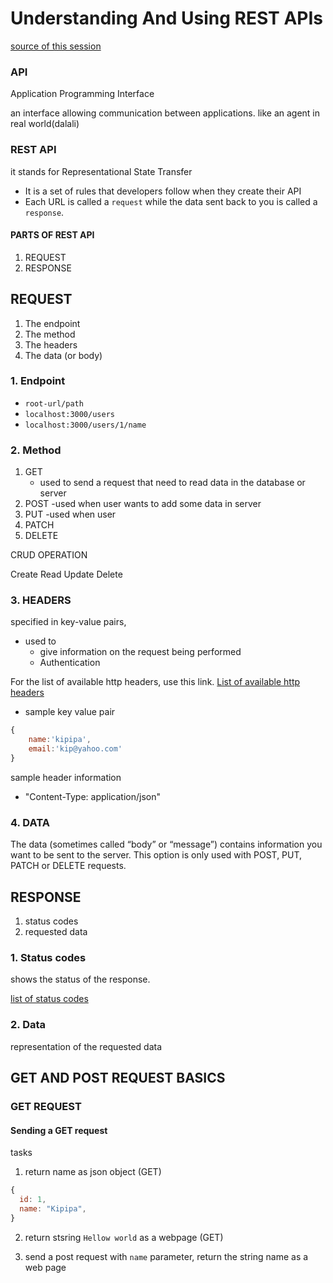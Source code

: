 # Understanding And Using REST APIs
[source of this session](https://www.smashingmagazine.com/2018/01/understanding-using-rest-api/)

### API 
Application Programming Interface

an interface allowing communication between applications. like an agent in real world(dalali)



### REST API
it stands for Representational State Transfer
 -  It is a set of rules that developers follow when they create their API
 - Each URL is called a `request` while the data sent back to you is called a `response`.


#### PARTS OF REST API
1. REQUEST
2. RESPONSE


## REQUEST
1.  The endpoint
2.  The method
3.  The headers
4.  The data (or body)

### 1. Endpoint
- `root-url/path`
- `localhost:3000/users`
- `localhost:3000/users/1/name`


### 2. Method
1. GET
   - used to send a request that need to read data in the database or server
2. POST
    -used when user wants to add some data in server
3. PUT
    -used when user 
4. PATCH
5. DELETE


CRUD OPERATION

Create
Read
Update
Delete



### 3. HEADERS
specified in key-value pairs, 
- used to 
    - give information on the request being performed
    - Authentication

For the list of available http headers, use this link.
[List of available http headers](https://developer.mozilla.org/en-US/docs/Web/HTTP/Headers)

- sample key value pair
```javascript
{
    name:'kipipa',
    email:'kip@yahoo.com'
}
```

sample header information
- "Content-Type: application/json"


### 4. DATA
The data (sometimes called “body” or “message”) contains information you want to be sent to the server. This option is only used with POST, PUT, PATCH or DELETE requests.



## RESPONSE

1. status codes
2. requested data



### 1. Status codes
shows the status of the response.

[list of status codes](https://developer.mozilla.org/en-US/docs/Web/HTTP/Status)

### 2. Data
representation of the requested data




## GET AND POST REQUEST BASICS

### GET REQUEST
#### Sending a GET request







tasks

1. return name as json object (GET)
``` javascript
{
  id: 1,
  name: "Kipipa",
}
```

2. return stsring `Hellow world` as a webpage (GET)

3. send a post request with `name` parameter, return the string name as a web page
